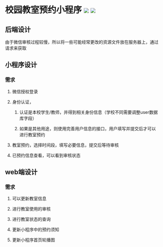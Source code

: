 <!--
 * @Author: YJR-1100
 * @Date: 2022-03-21 20:06:11
 * @LastEditors: YJR-1100
 * @LastEditTime: 2022-03-25 19:33:20
 * @FilePath: \wx_RoomOrder\README.md
 * @Description: 
 * 
 * Copyright (c) 2022 by yjr-1100/CSU, All Rights Reserved. 
-->

# 校园教室预约小程序  ![](https://img.shields.io/badge/flask-v1.1.2-blue) ![](https://img.shields.io/badge/Python-v3.9.6-blue) 

## 后端设计

由于微信审核过程较慢，所以将一些可能经常更改的资源文件放在服务器上，通过请求来获取

## 小程序设计

### 需求

1. 微信授权登录

2. 身份认证，

    1. 认证是本校学生/教师，并得到相关身份信息（学校不同需要调整user数据库字段）

    2. 如果是其他用途，则使用完善用户信息的接口，用户填写并提交后才可以进行教室预约

3. 教室预约，选择时间段，填写必要信息，提交后等待审核

4. 已预约信息查看，可以看到审核状态


## web端设计

### 需求

1. 可以更新教室信息

2. 进行教室使用的审核

3. 进行教室状态的查询

4. 更新小程序中的预约须知

5. 更新小程序首页轮播图